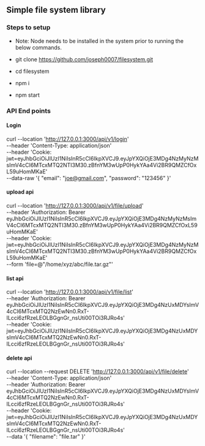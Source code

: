 ## Simple file system library

### Steps to setup
- Note: Node needs to be installed in the system prior to running the below commands.

- git clone https://github.com/joseph0007/filesystem.git
- cd filesystem
- npm i
- npm start

### API End points

#### Login
curl --location 'http://127.0.0.1:3000/api/v1/login' \
--header 'Content-Type: application/json' \
--header 'Cookie: jwt=eyJhbGciOiJIUzI1NiIsInR5cCI6IkpXVCJ9.eyJpYXQiOjE3MDg4NzMyNzMsImV4cCI6MTcxMTQ2NTI3M30.zBfnYM3wUpP0HykYAa4Vi2BR9QMZCfOxL59uHomMKaE' \
--data-raw '{
    "email": "joe@gmail.com",
    "password": "123456"
}'

#### upload api
curl --location 'http://127.0.0.1:3000/api/v1/file/upload' \
--header 'Authorization: Bearer eyJhbGciOiJIUzI1NiIsInR5cCI6IkpXVCJ9.eyJpYXQiOjE3MDg4NzMyNzMsImV4cCI6MTcxMTQ2NTI3M30.zBfnYM3wUpP0HykYAa4Vi2BR9QMZCfOxL59uHomMKaE' \
--header 'Cookie: jwt=eyJhbGciOiJIUzI1NiIsInR5cCI6IkpXVCJ9.eyJpYXQiOjE3MDg4NzMyNzMsImV4cCI6MTcxMTQ2NTI3M30.zBfnYM3wUpP0HykYAa4Vi2BR9QMZCfOxL59uHomMKaE' \
--form 'file=@"/home/xyz/abc/file.tar.gz"'

#### list api
curl --location 'http://127.0.0.1:3000/api/v1/file/list' \
--header 'Authorization: Bearer eyJhbGciOiJIUzI1NiIsInR5cCI6IkpXVCJ9.eyJpYXQiOjE3MDg4NzUxMDYsImV4cCI6MTcxMTQ2NzEwNn0.RxT-ILcci6zfRzeLEOLBGgnGr_nsUti00TOi3RJRo4s' \
--header 'Cookie: jwt=eyJhbGciOiJIUzI1NiIsInR5cCI6IkpXVCJ9.eyJpYXQiOjE3MDg4NzUxMDYsImV4cCI6MTcxMTQ2NzEwNn0.RxT-ILcci6zfRzeLEOLBGgnGr_nsUti00TOi3RJRo4s'

#### delete api
curl --location --request DELETE 'http://127.0.0.1:3000/api/v1/file/delete' \
--header 'Content-Type: application/json' \
--header 'Authorization: Bearer eyJhbGciOiJIUzI1NiIsInR5cCI6IkpXVCJ9.eyJpYXQiOjE3MDg4NzUxMDYsImV4cCI6MTcxMTQ2NzEwNn0.RxT-ILcci6zfRzeLEOLBGgnGr_nsUti00TOi3RJRo4s' \
--header 'Cookie: jwt=eyJhbGciOiJIUzI1NiIsInR5cCI6IkpXVCJ9.eyJpYXQiOjE3MDg4NzUxMDYsImV4cCI6MTcxMTQ2NzEwNn0.RxT-ILcci6zfRzeLEOLBGgnGr_nsUti00TOi3RJRo4s' \
--data '{
    "filename": "file.tar"
}'